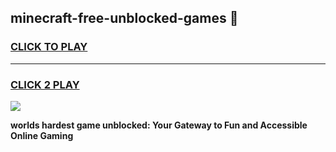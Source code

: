 
## minecraft-free-unblocked-games 👋
<h3>
<a href="https://premium.freeplayer.one?title=minecraft-free-unblocked-games&ref=14F">CLICK TO PLAY</a></h3>
<hr>

<h3>
<a href="https://premium.freeplayer.one?title=minecraft-free-unblocked-games&ref=14F">CLICK 2 PLAY</a>
  
</h3>

<a href="https://premium.freeplayer.one?title=minecraft-free-unblocked-games&ref=12F/"><img src="https://clearcache.store/games.png"></a>


**worlds hardest game unblocked: Your Gateway to Fun and Accessible Online Gaming**
